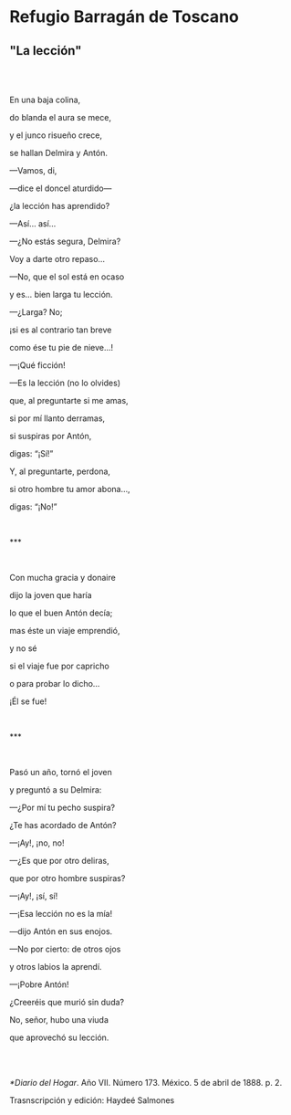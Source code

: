 # Refugio Barragán de Toscano
## "La lección"
<br>
<br>
<p>En una baja colina,</p>
<p>do blanda el aura se mece,</p>
<p>y el junco risueño crece,</p>
<p>se hallan Delmira y Antón.</p>
<p>—Vamos, di,</p>
<p>—dice el doncel aturdido—</p>
<p>¿la lección has aprendido?</p>
<p>—Así… así…</p>
<p>—¿No estás segura, Delmira?</p>
<p>Voy a darte otro repaso…</p>
<p>—No, que el sol está en ocaso</p>
<p>y es… bien larga tu lección.</p>
<p>—¿Larga? No;</p>
<p>¡si es al contrario tan breve</p>
<p>como ése tu pie de nieve…!</p>
<p>—¡Qué ficción!</p>
<p>—Es la lección (no lo olvides)</p>
<p>que, al preguntarte si me amas,</p>
<p>si por mí llanto derramas,</p>
<p>si suspiras por Antón,</p>
<p>digas: “¡Sí!”</p>
<p>Y, al preguntarte, perdona,</p>
<p>si otro hombre tu amor abona…,</p>
<p>digas: “¡No!”</p>
<br>
<p>***</p>
<br>
<p>Con mucha gracia y donaire</p>
<p>dijo la joven que haría</p>
<p>lo que el buen Antón decía;</p>
<p>mas éste un viaje emprendió,</p>
<p>y no sé</p>
<p>si el viaje fue por capricho</p>
<p>o para probar lo dicho…</p>
<p>¡Él se fue!</p>
<br>
<p>***</p>
<br>
<p>Pasó un año, tornó el joven</p>
<p>y preguntó a su Delmira:</p>
<p>—¿Por mí tu pecho suspira?</p>
<p>¿Te has acordado de Antón?</p>
<p>—¡Ay!, ¡no, no!</p>
<p>—¿Es que por otro deliras,</p>
<p>que por otro hombre suspiras?</p>
<p>—¡Ay!, ¡sí, sí!</p>
<p>—¡Esa lección no es la mía!</p>
<p>—dijo Antón en sus enojos.</p>
<p>—No por cierto: de otros ojos</p>
<p>y otros labios la aprendí.</p>
<p>—¡Pobre Antón!</p>
<p>¿Creeréis que murió sin duda?</p>
<p>No, señor, hubo una viuda</p>
<p>que aprovechó su lección.</p>
<br>
<br>
<p><i>*Diario del Hogar</i>. Año VII. Número 173. México. 5 de abril de 1888. p. 2.<p>
<p>Trasnscripción y edición: Haydeé Salmones<p>
